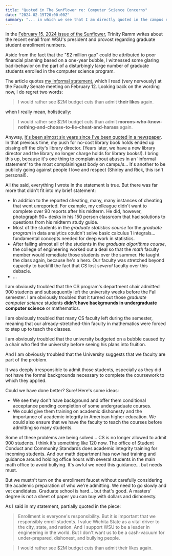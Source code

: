 ```yaml
---
title: "Quoted in The Sunflower re: Computer Science Concerns"
date: "2024-02-15T20:00:00Z"
summary: "... in which we see that I am directly quoted in the campus newsletter, and we reflect on what that means. (Image by Thy Vo for the Sunflower)"
---
```


In the [February 15, 2024 issue of the Sunflower](https://thesunflower.com/80399/news/administrators-warn-faculty-staff-that-budget-cuts-loom-unless-graduate-school-enrollment-picks-up/), Trinity Ramm writes about the recent email from WSU's president and provost regarding graduate student enrollment numbers. 

Aside from the fact that the "\$2 million gap" could be attributed to poor financial planning based on a one-year bubble, I witnessed some glaring bad-behavior on the part of a disturbingly large number of graduate students enrolled in the computer science program.

The article quotes [my informal statement](https://www.wichita.edu/academics/facultysenate/documents/ay24/Hammond_InformalStatementOnGraduateEnrollment.pdf), which I read (very nervously) at the Faculty Senate meeting on February 12. Looking back on the wording now, I do regret two words: 

> I would rather see \$2M budget cuts than admit **their likes** again.

when I really mean, holistically: 

> I would rather see $2M budget cuts than admit **morons-who-know-nothing-and-choose-to-lie-cheat-and-harass** again.

Anyway, [it's been almost six years since I've been quoted in a newspaper](https://www.kansas.com/news/local/article216899035.html).  In that previous time, my push for no-cost library book holds ended up pissing off the city's library director.  (Years later, we have a new library director and the library no longer charge holds for library books!).  I bring this up, because it's one thing to complain about abuses in an 'informal statement' to the most complainingest body on campu/s... It's another to be publicly going against people I love and respect (Shirley and Rick, this isn't personal!). 

All the said, everything I wrote in the statement is true. But there was far more that didn't fit into my brief statement:

- In addition to the reported cheating, many, many instances of cheating that went unreported. For example, my colleague didn't want to complete over 90 reports after his midterm.  He did, however, photograph 90+ desks in his 150 person classroom that had solutions to questions from his midterm study guide. 
- Most of the students in the *graduate statistics course* for the *graduate program* in data analytics couldn't solve basic calculus 1 integrals... fundamental concepts needed for deep work in statistics.
- After failing almost all of the students in the *graduate algorithms course*, the college of engineering worked out a deal so that the *math* faculty member would remediate those students over the summer.  He taught the class again, because he's a hero. Our faculty was stretched beyond capacity to backfill the fact that CS lost *several* faculty over this debacle.
- ... 

I am obviously troubled that the CS program's department chair admitted 900 students and subsequently left the university weeks before the Fall semester.  I am obviously troubled that it turned out those *graduate computer science* students **didn't have backgrounds in undergraduate computer science** or mathematics. 

I am obviously troubled that many CS faculty left during the semester, meaning that our already-stretched-thin faculty in mathematics were forced to step up to teach the classes. 

I am obviously troubled that the university budgeted on a bubble caused by a chair who fled the university before seeing his plans into fruition.

And I am obviously troubled that the University suggests that we faculty are part of the problem.  

It was deeply irresponsible to admit those students, especially as they did not have the formal backgrounds necessary to complete the coursework to which they applied.  

Could we have done better? Sure! Here's some ideas: 
- We see they don't have background and offer them conditional acceptance pending completion of some undergraduate courses. 
- We could give them training on academic dishonesty and the importance of academic integrity in American higher education. We could also ensure that we have the faculty to teach the courses before admitting so many students.

Some of these problems are being solved... CS is no longer allowed to admit 900 students. I think it's something like 120 now. The office of Student Conduct and Community Standards does academic integrity training for incoming students.  And our math department has now had training and guidance around holding office hours with several students in the main math office to avoid bullying. It's awful we need this guidance... but needs must.

But we mustn't turn on the enrollment faucet without carefully considering the academic preparation of who we're admitting. We need to go slowly and vet candidates. Graduate school is hard... but that's good. A masters' degree is not a sheet of paper you can buy with dollars and dishonesty.

As I said in my statement,  partially quoted in the piece: 

> Enrollment is everyone's responsibility. But it is important that we responsibly enroll students. I value Wichita State as a vital driver to the city, state, and nation. And I support WSU to be a leader in engineering in the world.  But I don't want us to be a cash-vacuum for under-prepared, dishonest, and bullying people.  

> I would rather see \$2M budget cuts than admit their likes again. 